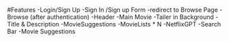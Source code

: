 #Features
-Login/Sign Up
  -Sign In /Sign up Form
  -redirect to Browse Page
-Browse (after authentication)
  -Header
  -Main Movie
    -Tailer in Background
    -Title & Description
    -MovieSuggestions
       -MovieLists * N
-NetflixGPT
   -Search Bar
   -Movie Suggestions